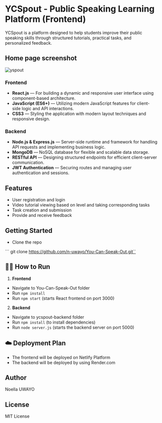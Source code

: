 # YCSpout - Public Speaking Learning Platform (Frontend)

YCSpout is a platform designed to help students improve their public speaking skills through structured tutorials, practical tasks, and personalized feedback.

## Home page screenshot

![yspout](https://github.com/user-attachments/assets/ca4aeeae-9c81-45d2-be25-be95a208ac6f)


### Frontend
- **React.js** — For building a dynamic and responsive user interface using component-based architecture.
- **JavaScript (ES6+)** — Utilizing modern JavaScript features for client-side logic and API interactions.
- **CSS3** — Styling the application with modern layout techniques and responsive design.

### Backend
- **Node.js & Express.js** — Server-side runtime and framework for handling API requests and implementing business logic.
- **MongoDB** — NoSQL database for flexible and scalable data storage.
- **RESTful API** — Designing structured endpoints for efficient client-server communication.
- **JWT Authentication** — Securing routes and managing user authentication and sessions.

## Features

- User registration and login
- Video tutorial viewing based on level and taking corresponding tasks
- Task creation and submission
- Provide and receive feedback

## Getting Started

* Clone the repo

``` git clone https://github.com/n-uwayo/You-Can-Speak-Out.git``

## 🧑‍💻 How to Run

1. **Frontend**

- Navigate to You-Can-Speak-Out folder
- Run `npm install`
- Run `npm start` (starts React frontend on port 3000)

2. **Backend**

- Navigate  to ycspout-backend folder
- Run `npm install` (to install dependencies)
- Run `node server.js` (starts the backend server on port 5000)

## ☁️ Deployment Plan

- The frontend will be deployed on  Netlify Platform
- The backend will be deployed by using  Render.com 

## Author
  Noella UWAYO

## License

MIT License
